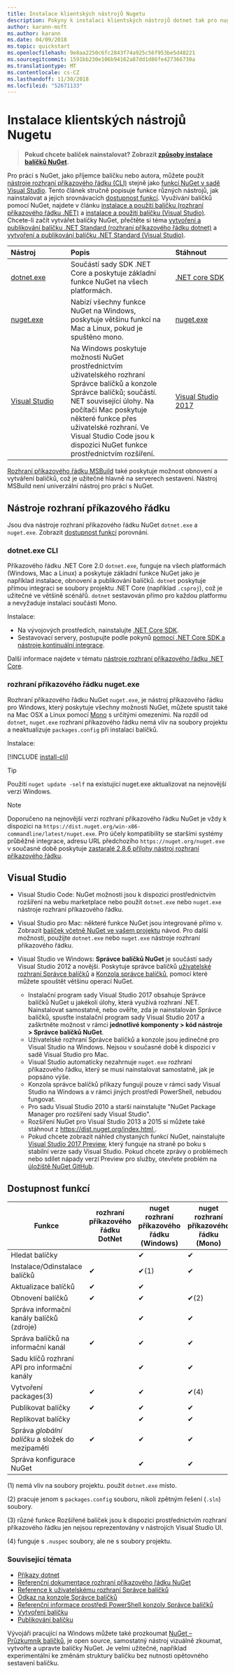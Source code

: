 ```yaml
---
title: Instalace klientských nástrojů Nugetu
description: Pokyny k instalaci klientských nástrojů dotnet tak pro nuget rozhraní příkazového řádku (CLI) a Správce balíčků pro Visual Studio.
author: karann-msft
ms.author: karann
ms.date: 04/09/2018
ms.topic: quickstart
ms.openlocfilehash: 9e8aa2250c6fc2843f74a925c56f953be5d48221
ms.sourcegitcommit: 1591bb230e106b94162a87dd1d86fe427366730a
ms.translationtype: MT
ms.contentlocale: cs-CZ
ms.lasthandoff: 11/30/2018
ms.locfileid: "52671133"
---
```

# <a name="installing-nuget-client-tools"></a>Instalace klientských nástrojů Nugetu

> **Pokud chcete balíček nainstalovat? Zobrazit [způsoby instalace balíčků NuGet](consume-packages/ways-to-install-a-package.md).**

Pro práci s NuGet, jako příjemce balíčku nebo autora, můžete použít [nástroje rozhraní příkazového řádku (CLI)](#cli-tools) stejně jako [funkcí NuGet v sadě Visual Studio](#visual-studio). Tento článek stručně popisuje funkce různých nástrojů, jak nainstalovat a jejich srovnávacích [dostupnost funkcí](#feature-availability). Využívání balíčků pomocí NuGet, najdete v článku [instalace a použití balíčku (rozhraní příkazového řádku .NET)](quickstart/install-and-use-a-package-using-the-dotnet-cli.md) a [instalace a použití balíčku (Visual Studio)](quickstart/install-and-use-a-package-in-visual-studio.md). Chcete-li začít vytvářet balíčky NuGet, přečtěte si téma [vytvoření a publikování balíčku .NET Standard (rozhraní příkazového řádku dotnet)](quickstart/create-and-publish-a-package-using-the-dotnet-cli.md) a [vytvoření a publikování balíčku .NET Standard (Visual Studio)](quickstart/create-and-publish-a-package-using-visual-studio.md).

| Nástroj&nbsp;&nbsp;&nbsp;&nbsp;&nbsp;&nbsp;&nbsp;&nbsp;&nbsp;&nbsp;&nbsp;&nbsp;&nbsp;&nbsp;&nbsp; | Popis | Stáhnout&nbsp;&nbsp;&nbsp;&nbsp;&nbsp;&nbsp;&nbsp;&nbsp;&nbsp; |
|:------------- |:-------------|:-----|
| [dotnet.exe](#dotnetexe-cli) | Součástí sady SDK .NET Core a poskytuje základní funkce NuGet na všech platformách. | [.NET core SDK](https://www.microsoft.com/net/download/) |
| [nuget.exe](#nugetexe-cli) | Nabízí všechny funkce NuGet na Windows, poskytuje většinu funkcí na Mac a Linux, pokud je spuštěno mono. | [nuget.exe](https://dist.nuget.org/win-x86-commandline/latest/nuget.exe) |
| [Visual Studio](#visual-studio) | Na Windows poskytuje možnosti NuGet prostřednictvím uživatelského rozhraní Správce balíčků a konzole Správce balíčků; součástí. NET související úlohy. Na počítači Mac poskytuje některé funkce přes uživatelské rozhraní. Ve Visual Studio Code jsou k dispozici NuGet funkce prostřednictvím rozšíření. | [Visual Studio 2017](https://www.visualstudio.com/downloads/) |

[Rozhraní příkazového řádku MSBuild](reference/msbuild-targets.md) také poskytuje možnost obnovení a vytváření balíčků, což je užitečné hlavně na serverech sestavení. Nástroj MSBuild není univerzální nástroj pro práci s NuGet.

## <a name="cli-tools"></a>Nástroje rozhraní příkazového řádku

Jsou dva nástroje rozhraní příkazového řádku NuGet `dotnet.exe` a `nuget.exe`. Zobrazit [dostupnost funkcí](#feature-availability) porovnání.

### <a name="dotnetexe-cli"></a>dotnet.exe CLI

Příkazového řádku .NET Core 2.0 `dotnet.exe`, funguje na všech platformách (Windows, Mac a Linux) a poskytuje základní funkce NuGet jako je například instalace, obnovení a publikování balíčků. `dotnet` poskytuje přímou integraci se soubory projektu .NET Core (například `.csproj`), což je užitečné ve většině scénářů. `dotnet` sestavován přímo pro každou platformu a nevyžaduje instalaci součásti Mono.

Instalace:

- Na vývojových prostředích, nainstalujte [.NET Core SDK](https://aka.ms/dotnetcoregs).
- Sestavovací servery, postupujte podle pokynů [pomocí .NET Core SDK a nástroje kontinuální integrace](/dotnet/core/tools/using-ci-with-cli).

Další informace najdete v tématu [nástroje rozhraní příkazového řádku .NET Core](/dotnet/core/tools/index?tabs=netcore2x#tabpanel_fXL5YCOYDa_netcore2x).

### <a name="nugetexe-cli"></a>rozhraní příkazového řádku nuget.exe

Rozhraní příkazového řádku NuGet `nuget.exe`, je nástroj příkazového řádku pro Windows, který poskytuje všechny možnosti NuGet, můžete spustit také na Mac OSX a Linux pomocí [Mono](http://www.mono-project.com/docs/getting-started/install/) s určitými omezeními. Na rozdíl od `dotnet`, `nuget.exe` rozhraní příkazového řádku nemá vliv na soubory projektu a neaktualizuje `packages.config` při instalaci balíčků.

Instalace:

[!INCLUDE [install-cli](includes/install-cli.md)]

> [!Tip]
> Použití `nuget update -self` na existující nuget.exe aktualizovat na nejnovější verzi Windows.

> [!Note]
> Doporučeno na nejnovější verzi rozhraní příkazového řádku NuGet je vždy k dispozici na `https://dist.nuget.org/win-x86-commandline/latest/nuget.exe`. Pro účely kompatibility se staršími systémy průběžné integrace, adresu URL předchozího `https://nuget.org/nuget.exe` v současné době poskytuje [zastaralé 2.8.6 přílohy nástroj rozhraní příkazového řádku](https://github.com/NuGet/NuGetGallery/issues/5381).

## <a name="visual-studio"></a>Visual Studio

- Visual Studio Code: NuGet možnosti jsou k dispozici prostřednictvím rozšíření na webu marketplace nebo použít `dotnet.exe` nebo `nuget.exe` nástroje rozhraní příkazového řádku.

- Visual Studio pro Mac: některé funkce NuGet jsou integrované přímo v. Zobrazit [balíček včetně NuGet ve vašem projektu](/visualstudio/mac/nuget-walkthrough) návod. Pro další možnosti, použijte `dotnet.exe` nebo `nuget.exe` nástroje rozhraní příkazového řádku.

- Visual Studio ve Windows: **Správce balíčků NuGet** je součástí sady Visual Studio 2012 a novější. Poskytuje správce balíčků [uživatelské rozhraní Správce balíčků](tools/package-manager-ui.md) a [Konzola správce balíčků](tools/package-manager-console.md), pomocí které můžete spouštět většinu operací NuGet.
  - Instalační program sady Visual Studio 2017 obsahuje Správce balíčků NuGet u jakékoli úlohy, která využívá rozhraní .NET. Nainstalovat samostatně, nebo ověřte, zda je nainstalován Správce balíčků, spusťte instalační program sady Visual Studio 2017 a zaškrtněte možnost v rámci **jednotlivé komponenty > kód nástroje > Správce balíčků NuGet**.
  - Uživatelské rozhraní Správce balíčků a konzole jsou jedinečné pro Visual Studio na Windows. Nejsou v současné době k dispozici v sadě Visual Studio pro Mac.
  - Visual Studio automaticky nezahrnuje `nuget.exe` rozhraní příkazového řádku, který se musí nainstalovat samostatně, jak je popsáno výše.
  - Konzola správce balíčků příkazy fungují pouze v rámci sady Visual Studio na Windows a v rámci jiných prostředí PowerShell, nebudou fungovat.
  - Pro sadu Visual Studio 2010 a starší nainstalujte "NuGet Package Manager pro rozšíření sady Visual Studio".
  - Rozšíření NuGet pro Visual Studio 2013 a 2015 si můžete také stáhnout z [ https://dist.nuget.org/index.html ](https://dist.nuget.org/index.html).
  - Pokud chcete zobrazit náhled chystaných funkcí NuGet, nainstalujte [Visual Studio 2017 Preview](https://www.visualstudio.com/vs/preview/), který funguje na straně po boku s stabilní verze sady Visual Studio. Pokud chcete zprávy o problémech nebo sdílet nápady verzí Preview pro služby, otevřete problém na [úložiště NuGet GitHub](https://github.com/Nuget/Home/issues).

## <a name="feature-availability"></a>Dostupnost funkcí

| Funkce | rozhraní příkazového řádku DotNet | nuget rozhraní příkazového řádku (Windows) | nuget rozhraní příkazového řádku (Mono) | Visual Studio (Windows) | Visual Studio for Mac |
| --- | --- | --- | --- | --- | --- |
| Hledat balíčky |  | &#10004; | &#10004; | &#10004; | &#10004; |
| Instalace/Odinstalace balíčků | &#10004; | &#10004;(1) | &#10004; | &#10004; | &#10004; |
| Aktualizace balíčků | &#10004; | &#10004; | | &#10004; | &#10004; |
| Obnovení balíčků | &#10004; | &#10004; | &#10004;(2) | &#10004; | &#10004; |
| Správa informační kanály balíčků (zdroje) | | &#10004; | &#10004; | &#10004; | &#10004; |
| Správa balíčků na informační kanál | &#10004; | &#10004; | &#10004; | | |
| Sadu klíčů rozhraní API pro informační kanály | | &#10004; | &#10004; | | |
| Vytvoření packages(3) | &#10004; | &#10004; | &#10004;(4) | &#10004; | |
| Publikovat balíčky | &#10004; | &#10004; | &#10004; | &#10004; |  |
| Replikovat balíčky |  | &#10004; | &#10004; | | |
| Správa *globální balíčku* a složek do mezipaměti | &#10004; | &#10004; | &#10004; | | |
| Správa konfigurace NuGet | | &#10004; | &#10004; | | |

(1) nemá vliv na soubory projektu. použít `dotnet.exe` místo.

(2) pracuje jenom s `packages.config` souboru, nikoli zpětným řešení (`.sln`) soubory.

(3) různé funkce Rozšířené balíček jsou k dispozici prostřednictvím rozhraní příkazového řádku jen nejsou reprezentovány v nástrojích Visual Studio UI.

(4) funguje s `.nuspec` soubory, ale ne s soubory projektu.

### <a name="related-topics"></a>Související témata

- [Příkazy dotnet](tools/dotnet-commands.md)
- [Referenční dokumentace rozhraní příkazového řádku NuGet](tools/nuget-exe-cli-reference.md)
- [Reference k uživatelskému rozhraní Správce balíčků](tools/package-manager-ui.md)
- [Odkaz na konzole Správce balíčků](tools/package-manager-console.md)
- [Referenční informace prostředí PowerShell konzoly Správce balíčků](tools/powershell-reference.md)
- [Vytvoření balíčku](create-packages/creating-a-package.md)
- [Publikování balíčku](create-packages/publish-a-package.md)

Vývojáři pracující na Windows můžete také prozkoumat [NuGet – Průzkumník balíčků](https://github.com/NuGetPackageExplorer/NuGetPackageExplorer), je open source, samostatný nástroj vizuálně zkoumat, vytvořte a upravte balíčky NuGet. Je velmi užitečné, například experimentální ke změnám struktury balíčku bez nutnosti opětovného sestavení balíčku.
